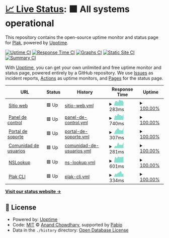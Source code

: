 # [📈 Live Status](https://status.plak.io): <!--live status--> **🟩 All systems operational**

This repository contains the open-source uptime monitor and status page for [Plak](https://plak.io), powered by [Upptime](https://github.com/upptime/upptime).

[![Uptime CI](https://github.com/plakio/uptime/workflows/Uptime%20CI/badge.svg)](https://github.com/plakio/uptime/actions?query=workflow%3A%22Uptime+CI%22)
[![Response Time CI](https://github.com/plakio/uptime/workflows/Response%20Time%20CI/badge.svg)](https://github.com/plakio/uptime/actions?query=workflow%3A%22Response+Time+CI%22)
[![Graphs CI](https://github.com/plakio/uptime/workflows/Graphs%20CI/badge.svg)](https://github.com/plakio/uptime/actions?query=workflow%3A%22Graphs+CI%22)
[![Static Site CI](https://github.com/plakio/uptime/workflows/Static%20Site%20CI/badge.svg)](https://github.com/plakio/uptime/actions?query=workflow%3A%22Static+Site+CI%22)
[![Summary CI](https://github.com/plakio/uptime/workflows/Summary%20CI/badge.svg)](https://github.com/plakio/uptime/actions?query=workflow%3A%22Summary+CI%22)

With [Upptime](https://upptime.js.org), you can get your own unlimited and free uptime monitor and status page, powered entirely by a GitHub repository. We use [Issues](https://github.com/plakio/uptime/issues) as incident reports, [Actions](https://github.com/plakio/uptime/actions) as uptime monitors, and [Pages](https://status.plak.io) for the status page.

<!--start: status pages-->
<!-- This summary is generated by Upptime (https://github.com/upptime/upptime) -->
<!-- Do not edit this manually, your changes will be overwritten -->
<!-- prettier-ignore -->
| URL | Status | History | Response Time | Uptime |
| --- | ------ | ------- | ------------- | ------ |
| <img alt="" src="https://raw.githubusercontent.com/plakio/uptime/master/assets/plak-icon.svg" height="13"> [Sitio web](https://plak.io/) | 🟩 Up | [sitio-web.yml](https://github.com/plakio/status/commits/HEAD/history/sitio-web.yml) | <details><summary><img alt="Response time graph" src="./graphs/sitio-web/response-time-week.png" height="20"> 283ms</summary><br><a href="https://status.plak.io/history/sitio-web"><img alt="Response time 268" src="https://img.shields.io/endpoint?url=https%3A%2F%2Fraw.githubusercontent.com%2Fplakio%2Fstatus%2FHEAD%2Fapi%2Fsitio-web%2Fresponse-time.json"></a><br><a href="https://status.plak.io/history/sitio-web"><img alt="24-hour response time 215" src="https://img.shields.io/endpoint?url=https%3A%2F%2Fraw.githubusercontent.com%2Fplakio%2Fstatus%2FHEAD%2Fapi%2Fsitio-web%2Fresponse-time-day.json"></a><br><a href="https://status.plak.io/history/sitio-web"><img alt="7-day response time 283" src="https://img.shields.io/endpoint?url=https%3A%2F%2Fraw.githubusercontent.com%2Fplakio%2Fstatus%2FHEAD%2Fapi%2Fsitio-web%2Fresponse-time-week.json"></a><br><a href="https://status.plak.io/history/sitio-web"><img alt="30-day response time 287" src="https://img.shields.io/endpoint?url=https%3A%2F%2Fraw.githubusercontent.com%2Fplakio%2Fstatus%2FHEAD%2Fapi%2Fsitio-web%2Fresponse-time-month.json"></a><br><a href="https://status.plak.io/history/sitio-web"><img alt="1-year response time 268" src="https://img.shields.io/endpoint?url=https%3A%2F%2Fraw.githubusercontent.com%2Fplakio%2Fstatus%2FHEAD%2Fapi%2Fsitio-web%2Fresponse-time-year.json"></a></details> | <details><summary><a href="https://status.plak.io/history/sitio-web">100.00%</a></summary><a href="https://status.plak.io/history/sitio-web"><img alt="All-time uptime 100.00%" src="https://img.shields.io/endpoint?url=https%3A%2F%2Fraw.githubusercontent.com%2Fplakio%2Fstatus%2FHEAD%2Fapi%2Fsitio-web%2Fuptime.json"></a><br><a href="https://status.plak.io/history/sitio-web"><img alt="24-hour uptime 100.00%" src="https://img.shields.io/endpoint?url=https%3A%2F%2Fraw.githubusercontent.com%2Fplakio%2Fstatus%2FHEAD%2Fapi%2Fsitio-web%2Fuptime-day.json"></a><br><a href="https://status.plak.io/history/sitio-web"><img alt="7-day uptime 100.00%" src="https://img.shields.io/endpoint?url=https%3A%2F%2Fraw.githubusercontent.com%2Fplakio%2Fstatus%2FHEAD%2Fapi%2Fsitio-web%2Fuptime-week.json"></a><br><a href="https://status.plak.io/history/sitio-web"><img alt="30-day uptime 100.00%" src="https://img.shields.io/endpoint?url=https%3A%2F%2Fraw.githubusercontent.com%2Fplakio%2Fstatus%2FHEAD%2Fapi%2Fsitio-web%2Fuptime-month.json"></a><br><a href="https://status.plak.io/history/sitio-web"><img alt="1-year uptime 100.00%" src="https://img.shields.io/endpoint?url=https%3A%2F%2Fraw.githubusercontent.com%2Fplakio%2Fstatus%2FHEAD%2Fapi%2Fsitio-web%2Fuptime-year.json"></a></details>
| <img alt="" src="https://raw.githubusercontent.com/plakio/uptime/master/assets/plak-icon.svg" height="13"> [Panel de control](https://cloud.plak.io/login) | 🟩 Up | [panel-de-control.yml](https://github.com/plakio/status/commits/HEAD/history/panel-de-control.yml) | <details><summary><img alt="Response time graph" src="./graphs/panel-de-control/response-time-week.png" height="20"> 740ms</summary><br><a href="https://status.plak.io/history/panel-de-control"><img alt="Response time 727" src="https://img.shields.io/endpoint?url=https%3A%2F%2Fraw.githubusercontent.com%2Fplakio%2Fstatus%2FHEAD%2Fapi%2Fpanel-de-control%2Fresponse-time.json"></a><br><a href="https://status.plak.io/history/panel-de-control"><img alt="24-hour response time 938" src="https://img.shields.io/endpoint?url=https%3A%2F%2Fraw.githubusercontent.com%2Fplakio%2Fstatus%2FHEAD%2Fapi%2Fpanel-de-control%2Fresponse-time-day.json"></a><br><a href="https://status.plak.io/history/panel-de-control"><img alt="7-day response time 740" src="https://img.shields.io/endpoint?url=https%3A%2F%2Fraw.githubusercontent.com%2Fplakio%2Fstatus%2FHEAD%2Fapi%2Fpanel-de-control%2Fresponse-time-week.json"></a><br><a href="https://status.plak.io/history/panel-de-control"><img alt="30-day response time 768" src="https://img.shields.io/endpoint?url=https%3A%2F%2Fraw.githubusercontent.com%2Fplakio%2Fstatus%2FHEAD%2Fapi%2Fpanel-de-control%2Fresponse-time-month.json"></a><br><a href="https://status.plak.io/history/panel-de-control"><img alt="1-year response time 727" src="https://img.shields.io/endpoint?url=https%3A%2F%2Fraw.githubusercontent.com%2Fplakio%2Fstatus%2FHEAD%2Fapi%2Fpanel-de-control%2Fresponse-time-year.json"></a></details> | <details><summary><a href="https://status.plak.io/history/panel-de-control">100.00%</a></summary><a href="https://status.plak.io/history/panel-de-control"><img alt="All-time uptime 100.00%" src="https://img.shields.io/endpoint?url=https%3A%2F%2Fraw.githubusercontent.com%2Fplakio%2Fstatus%2FHEAD%2Fapi%2Fpanel-de-control%2Fuptime.json"></a><br><a href="https://status.plak.io/history/panel-de-control"><img alt="24-hour uptime 100.00%" src="https://img.shields.io/endpoint?url=https%3A%2F%2Fraw.githubusercontent.com%2Fplakio%2Fstatus%2FHEAD%2Fapi%2Fpanel-de-control%2Fuptime-day.json"></a><br><a href="https://status.plak.io/history/panel-de-control"><img alt="7-day uptime 100.00%" src="https://img.shields.io/endpoint?url=https%3A%2F%2Fraw.githubusercontent.com%2Fplakio%2Fstatus%2FHEAD%2Fapi%2Fpanel-de-control%2Fuptime-week.json"></a><br><a href="https://status.plak.io/history/panel-de-control"><img alt="30-day uptime 100.00%" src="https://img.shields.io/endpoint?url=https%3A%2F%2Fraw.githubusercontent.com%2Fplakio%2Fstatus%2FHEAD%2Fapi%2Fpanel-de-control%2Fuptime-month.json"></a><br><a href="https://status.plak.io/history/panel-de-control"><img alt="1-year uptime 100.00%" src="https://img.shields.io/endpoint?url=https%3A%2F%2Fraw.githubusercontent.com%2Fplakio%2Fstatus%2FHEAD%2Fapi%2Fpanel-de-control%2Fuptime-year.json"></a></details>
| <img alt="" src="https://raw.githubusercontent.com/plakio/uptime/master/assets/plak-icon.svg" height="13"> [Portal de soporte](https://soporte.plak.io/) | 🟩 Up | [portal-de-soporte.yml](https://github.com/plakio/status/commits/HEAD/history/portal-de-soporte.yml) | <details><summary><img alt="Response time graph" src="./graphs/portal-de-soporte/response-time-week.png" height="20"> 307ms</summary><br><a href="https://status.plak.io/history/portal-de-soporte"><img alt="Response time 336" src="https://img.shields.io/endpoint?url=https%3A%2F%2Fraw.githubusercontent.com%2Fplakio%2Fstatus%2FHEAD%2Fapi%2Fportal-de-soporte%2Fresponse-time.json"></a><br><a href="https://status.plak.io/history/portal-de-soporte"><img alt="24-hour response time 436" src="https://img.shields.io/endpoint?url=https%3A%2F%2Fraw.githubusercontent.com%2Fplakio%2Fstatus%2FHEAD%2Fapi%2Fportal-de-soporte%2Fresponse-time-day.json"></a><br><a href="https://status.plak.io/history/portal-de-soporte"><img alt="7-day response time 307" src="https://img.shields.io/endpoint?url=https%3A%2F%2Fraw.githubusercontent.com%2Fplakio%2Fstatus%2FHEAD%2Fapi%2Fportal-de-soporte%2Fresponse-time-week.json"></a><br><a href="https://status.plak.io/history/portal-de-soporte"><img alt="30-day response time 468" src="https://img.shields.io/endpoint?url=https%3A%2F%2Fraw.githubusercontent.com%2Fplakio%2Fstatus%2FHEAD%2Fapi%2Fportal-de-soporte%2Fresponse-time-month.json"></a><br><a href="https://status.plak.io/history/portal-de-soporte"><img alt="1-year response time 336" src="https://img.shields.io/endpoint?url=https%3A%2F%2Fraw.githubusercontent.com%2Fplakio%2Fstatus%2FHEAD%2Fapi%2Fportal-de-soporte%2Fresponse-time-year.json"></a></details> | <details><summary><a href="https://status.plak.io/history/portal-de-soporte">100.00%</a></summary><a href="https://status.plak.io/history/portal-de-soporte"><img alt="All-time uptime 100.00%" src="https://img.shields.io/endpoint?url=https%3A%2F%2Fraw.githubusercontent.com%2Fplakio%2Fstatus%2FHEAD%2Fapi%2Fportal-de-soporte%2Fuptime.json"></a><br><a href="https://status.plak.io/history/portal-de-soporte"><img alt="24-hour uptime 100.00%" src="https://img.shields.io/endpoint?url=https%3A%2F%2Fraw.githubusercontent.com%2Fplakio%2Fstatus%2FHEAD%2Fapi%2Fportal-de-soporte%2Fuptime-day.json"></a><br><a href="https://status.plak.io/history/portal-de-soporte"><img alt="7-day uptime 100.00%" src="https://img.shields.io/endpoint?url=https%3A%2F%2Fraw.githubusercontent.com%2Fplakio%2Fstatus%2FHEAD%2Fapi%2Fportal-de-soporte%2Fuptime-week.json"></a><br><a href="https://status.plak.io/history/portal-de-soporte"><img alt="30-day uptime 100.00%" src="https://img.shields.io/endpoint?url=https%3A%2F%2Fraw.githubusercontent.com%2Fplakio%2Fstatus%2FHEAD%2Fapi%2Fportal-de-soporte%2Fuptime-month.json"></a><br><a href="https://status.plak.io/history/portal-de-soporte"><img alt="1-year uptime 100.00%" src="https://img.shields.io/endpoint?url=https%3A%2F%2Fraw.githubusercontent.com%2Fplakio%2Fstatus%2FHEAD%2Fapi%2Fportal-de-soporte%2Fuptime-year.json"></a></details>
| <img alt="" src="https://raw.githubusercontent.com/plakio/uptime/master/assets/plak-icon.svg" height="13"> [Comunidad de usuarios](https://comunidad.plak.io/) | 🟩 Up | [comunidad-de-usuarios.yml](https://github.com/plakio/status/commits/HEAD/history/comunidad-de-usuarios.yml) | <details><summary><img alt="Response time graph" src="./graphs/comunidad-de-usuarios/response-time-week.png" height="20"> 281ms</summary><br><a href="https://status.plak.io/history/comunidad-de-usuarios"><img alt="Response time 284" src="https://img.shields.io/endpoint?url=https%3A%2F%2Fraw.githubusercontent.com%2Fplakio%2Fstatus%2FHEAD%2Fapi%2Fcomunidad-de-usuarios%2Fresponse-time.json"></a><br><a href="https://status.plak.io/history/comunidad-de-usuarios"><img alt="24-hour response time 455" src="https://img.shields.io/endpoint?url=https%3A%2F%2Fraw.githubusercontent.com%2Fplakio%2Fstatus%2FHEAD%2Fapi%2Fcomunidad-de-usuarios%2Fresponse-time-day.json"></a><br><a href="https://status.plak.io/history/comunidad-de-usuarios"><img alt="7-day response time 281" src="https://img.shields.io/endpoint?url=https%3A%2F%2Fraw.githubusercontent.com%2Fplakio%2Fstatus%2FHEAD%2Fapi%2Fcomunidad-de-usuarios%2Fresponse-time-week.json"></a><br><a href="https://status.plak.io/history/comunidad-de-usuarios"><img alt="30-day response time 311" src="https://img.shields.io/endpoint?url=https%3A%2F%2Fraw.githubusercontent.com%2Fplakio%2Fstatus%2FHEAD%2Fapi%2Fcomunidad-de-usuarios%2Fresponse-time-month.json"></a><br><a href="https://status.plak.io/history/comunidad-de-usuarios"><img alt="1-year response time 284" src="https://img.shields.io/endpoint?url=https%3A%2F%2Fraw.githubusercontent.com%2Fplakio%2Fstatus%2FHEAD%2Fapi%2Fcomunidad-de-usuarios%2Fresponse-time-year.json"></a></details> | <details><summary><a href="https://status.plak.io/history/comunidad-de-usuarios">100.00%</a></summary><a href="https://status.plak.io/history/comunidad-de-usuarios"><img alt="All-time uptime 100.00%" src="https://img.shields.io/endpoint?url=https%3A%2F%2Fraw.githubusercontent.com%2Fplakio%2Fstatus%2FHEAD%2Fapi%2Fcomunidad-de-usuarios%2Fuptime.json"></a><br><a href="https://status.plak.io/history/comunidad-de-usuarios"><img alt="24-hour uptime 100.00%" src="https://img.shields.io/endpoint?url=https%3A%2F%2Fraw.githubusercontent.com%2Fplakio%2Fstatus%2FHEAD%2Fapi%2Fcomunidad-de-usuarios%2Fuptime-day.json"></a><br><a href="https://status.plak.io/history/comunidad-de-usuarios"><img alt="7-day uptime 100.00%" src="https://img.shields.io/endpoint?url=https%3A%2F%2Fraw.githubusercontent.com%2Fplakio%2Fstatus%2FHEAD%2Fapi%2Fcomunidad-de-usuarios%2Fuptime-week.json"></a><br><a href="https://status.plak.io/history/comunidad-de-usuarios"><img alt="30-day uptime 100.00%" src="https://img.shields.io/endpoint?url=https%3A%2F%2Fraw.githubusercontent.com%2Fplakio%2Fstatus%2FHEAD%2Fapi%2Fcomunidad-de-usuarios%2Fuptime-month.json"></a><br><a href="https://status.plak.io/history/comunidad-de-usuarios"><img alt="1-year uptime 100.00%" src="https://img.shields.io/endpoint?url=https%3A%2F%2Fraw.githubusercontent.com%2Fplakio%2Fstatus%2FHEAD%2Fapi%2Fcomunidad-de-usuarios%2Fuptime-year.json"></a></details>
| <img alt="" src="https://raw.githubusercontent.com/plakio/uptime/master/assets/plak-icon.svg" height="13"> [NSLookup](https://lookup.plak.io/) | 🟩 Up | [ns-lookup.yml](https://github.com/plakio/status/commits/HEAD/history/ns-lookup.yml) | <details><summary><img alt="Response time graph" src="./graphs/ns-lookup/response-time-week.png" height="20"> 601ms</summary><br><a href="https://status.plak.io/history/ns-lookup"><img alt="Response time 604" src="https://img.shields.io/endpoint?url=https%3A%2F%2Fraw.githubusercontent.com%2Fplakio%2Fstatus%2FHEAD%2Fapi%2Fns-lookup%2Fresponse-time.json"></a><br><a href="https://status.plak.io/history/ns-lookup"><img alt="24-hour response time 666" src="https://img.shields.io/endpoint?url=https%3A%2F%2Fraw.githubusercontent.com%2Fplakio%2Fstatus%2FHEAD%2Fapi%2Fns-lookup%2Fresponse-time-day.json"></a><br><a href="https://status.plak.io/history/ns-lookup"><img alt="7-day response time 601" src="https://img.shields.io/endpoint?url=https%3A%2F%2Fraw.githubusercontent.com%2Fplakio%2Fstatus%2FHEAD%2Fapi%2Fns-lookup%2Fresponse-time-week.json"></a><br><a href="https://status.plak.io/history/ns-lookup"><img alt="30-day response time 593" src="https://img.shields.io/endpoint?url=https%3A%2F%2Fraw.githubusercontent.com%2Fplakio%2Fstatus%2FHEAD%2Fapi%2Fns-lookup%2Fresponse-time-month.json"></a><br><a href="https://status.plak.io/history/ns-lookup"><img alt="1-year response time 604" src="https://img.shields.io/endpoint?url=https%3A%2F%2Fraw.githubusercontent.com%2Fplakio%2Fstatus%2FHEAD%2Fapi%2Fns-lookup%2Fresponse-time-year.json"></a></details> | <details><summary><a href="https://status.plak.io/history/ns-lookup">100.00%</a></summary><a href="https://status.plak.io/history/ns-lookup"><img alt="All-time uptime 100.00%" src="https://img.shields.io/endpoint?url=https%3A%2F%2Fraw.githubusercontent.com%2Fplakio%2Fstatus%2FHEAD%2Fapi%2Fns-lookup%2Fuptime.json"></a><br><a href="https://status.plak.io/history/ns-lookup"><img alt="24-hour uptime 100.00%" src="https://img.shields.io/endpoint?url=https%3A%2F%2Fraw.githubusercontent.com%2Fplakio%2Fstatus%2FHEAD%2Fapi%2Fns-lookup%2Fuptime-day.json"></a><br><a href="https://status.plak.io/history/ns-lookup"><img alt="7-day uptime 100.00%" src="https://img.shields.io/endpoint?url=https%3A%2F%2Fraw.githubusercontent.com%2Fplakio%2Fstatus%2FHEAD%2Fapi%2Fns-lookup%2Fuptime-week.json"></a><br><a href="https://status.plak.io/history/ns-lookup"><img alt="30-day uptime 100.00%" src="https://img.shields.io/endpoint?url=https%3A%2F%2Fraw.githubusercontent.com%2Fplakio%2Fstatus%2FHEAD%2Fapi%2Fns-lookup%2Fuptime-month.json"></a><br><a href="https://status.plak.io/history/ns-lookup"><img alt="1-year uptime 100.00%" src="https://img.shields.io/endpoint?url=https%3A%2F%2Fraw.githubusercontent.com%2Fplakio%2Fstatus%2FHEAD%2Fapi%2Fns-lookup%2Fuptime-year.json"></a></details>
| <img alt="" src="https://raw.githubusercontent.com/plakio/uptime/master/assets/plakcli-icon.svg" height="13"> [Plak CLI](https://plak.sh/) | 🟩 Up | [plak-cli.yml](https://github.com/plakio/status/commits/HEAD/history/plak-cli.yml) | <details><summary><img alt="Response time graph" src="./graphs/plak-cli/response-time-week.png" height="20"> 334ms</summary><br><a href="https://status.plak.io/history/plak-cli"><img alt="Response time 246" src="https://img.shields.io/endpoint?url=https%3A%2F%2Fraw.githubusercontent.com%2Fplakio%2Fstatus%2FHEAD%2Fapi%2Fplak-cli%2Fresponse-time.json"></a><br><a href="https://status.plak.io/history/plak-cli"><img alt="24-hour response time 292" src="https://img.shields.io/endpoint?url=https%3A%2F%2Fraw.githubusercontent.com%2Fplakio%2Fstatus%2FHEAD%2Fapi%2Fplak-cli%2Fresponse-time-day.json"></a><br><a href="https://status.plak.io/history/plak-cli"><img alt="7-day response time 334" src="https://img.shields.io/endpoint?url=https%3A%2F%2Fraw.githubusercontent.com%2Fplakio%2Fstatus%2FHEAD%2Fapi%2Fplak-cli%2Fresponse-time-week.json"></a><br><a href="https://status.plak.io/history/plak-cli"><img alt="30-day response time 283" src="https://img.shields.io/endpoint?url=https%3A%2F%2Fraw.githubusercontent.com%2Fplakio%2Fstatus%2FHEAD%2Fapi%2Fplak-cli%2Fresponse-time-month.json"></a><br><a href="https://status.plak.io/history/plak-cli"><img alt="1-year response time 246" src="https://img.shields.io/endpoint?url=https%3A%2F%2Fraw.githubusercontent.com%2Fplakio%2Fstatus%2FHEAD%2Fapi%2Fplak-cli%2Fresponse-time-year.json"></a></details> | <details><summary><a href="https://status.plak.io/history/plak-cli">100.00%</a></summary><a href="https://status.plak.io/history/plak-cli"><img alt="All-time uptime 100.00%" src="https://img.shields.io/endpoint?url=https%3A%2F%2Fraw.githubusercontent.com%2Fplakio%2Fstatus%2FHEAD%2Fapi%2Fplak-cli%2Fuptime.json"></a><br><a href="https://status.plak.io/history/plak-cli"><img alt="24-hour uptime 100.00%" src="https://img.shields.io/endpoint?url=https%3A%2F%2Fraw.githubusercontent.com%2Fplakio%2Fstatus%2FHEAD%2Fapi%2Fplak-cli%2Fuptime-day.json"></a><br><a href="https://status.plak.io/history/plak-cli"><img alt="7-day uptime 100.00%" src="https://img.shields.io/endpoint?url=https%3A%2F%2Fraw.githubusercontent.com%2Fplakio%2Fstatus%2FHEAD%2Fapi%2Fplak-cli%2Fuptime-week.json"></a><br><a href="https://status.plak.io/history/plak-cli"><img alt="30-day uptime 100.00%" src="https://img.shields.io/endpoint?url=https%3A%2F%2Fraw.githubusercontent.com%2Fplakio%2Fstatus%2FHEAD%2Fapi%2Fplak-cli%2Fuptime-month.json"></a><br><a href="https://status.plak.io/history/plak-cli"><img alt="1-year uptime 100.00%" src="https://img.shields.io/endpoint?url=https%3A%2F%2Fraw.githubusercontent.com%2Fplakio%2Fstatus%2FHEAD%2Fapi%2Fplak-cli%2Fuptime-year.json"></a></details>

<!--end: status pages-->

[**Visit our status website →**](https://status.plak.io)

## 📄 License

- Powered by: [Upptime](https://github.com/upptime/upptime)
- Code: [MIT](./LICENSE) © [Anand Chowdhary](https://anandchowdhary.com), supported by [Pabio](https://pabio.com)
- Data in the `./history` directory: [Open Database License](https://opendatacommons.org/licenses/odbl/1-0/)
